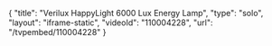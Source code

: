 {
    "title": "Verilux HappyLight 6000 Lux Energy Lamp",
    "type": "solo",
    "layout": "iframe-static",
    "videoId": "110004228",
    "url": "\/tvpembed\/110004228"
}